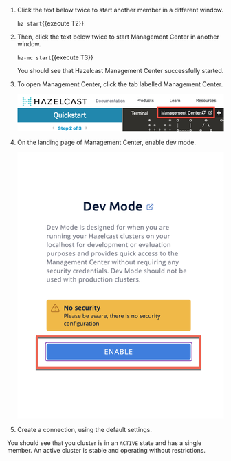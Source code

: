 1. Click the text below twice to start another member in a different window.

    `hz start`{{execute T2}}

1. Then, click the text below twice to start Management Center in another window.

    `hz-mc start`{{execute T3}}

    You should see that Hazelcast Management Center successfully started.

1. To open Management Center, click the tab labelled Management Center.

    ![Management Center tab](./assets/tab.png)

1. On the landing page of Management Center, enable dev mode.

    ![Management Center dev mode](./assets/dev-mode.png)

1. Create a connection, using the default settings.

You should see that you cluster is in an `ACTIVE` state and has a single member. An active cluster is stable and operating without restrictions.